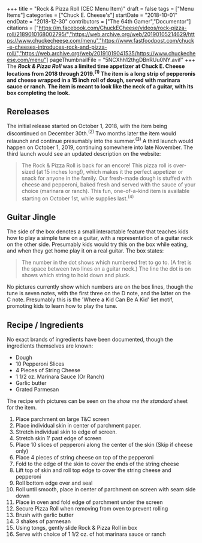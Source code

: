 +++
title = "Rock & Pizza Roll (CEC Menu Item)"
draft = false
tags = ["Menu Items"]
categories = ["Chuck E. Cheese's"]
startDate = "2018-10-01"
endDate = "2018-12-30"
contributors = ["The 64th Gamer","Documentor"]
citations = ["https://m.facebook.com/ChuckECheese/videos/rock-pizza-roll/2189010168002795/","https://web.archive.org/web/20190105214629/https://www.chuckecheese.com/menu","https://www.fastfoodpost.com/chuck-e-cheeses-introduces-rock-and-pizza-roll/","https://web.archive.org/web/20191019041535/https://www.chuckecheese.com/menu"]
pageThumbnailFile = "5NCXhh12thgDBnRUu0NY.avif"
+++
The ***Rock & Pizza Roll* was a limited time appetizer at Chuck E. Cheese locations from 2018 through 2019.<sup>(1)</sup>
The item is a long strip of pepperonis and cheese wrapped in a 15 inch roll of dough, served with marinara sauce or ranch. The item is meant to look like the neck of a guitar, with its box completing the look.**

## Rereleases

The initial release started on October 1, 2018, with the item being discontinued on December 30th.<sup>(2)</sup> Two months later the item would relaunch and continue presumably into the summer.<sup>(3)</sup> A third launch would happen on October 1, 2019, continuing somewhere into late November.
The third launch would see an updated description on the website:

> The Rock & Pizza Roll is back for an encore! This pizza roll is over-sized (at 15 inches long!), which makes it the perfect appetizer or snack for anyone in the family. Our fresh-made dough is stuffed with cheese and pepperoni, baked fresh and served with the sauce of your choice (marinara or ranch). This fun, one-of-a-kind item is available starting on October 1st, while supplies last.<sup>(4)</sup>

## Guitar Jingle

The side of the box denotes a small interactable feature that teaches kids how to play a simple tune on a guitar, with a representation of a guitar neck on the other side. Presumably kids would try this on the box while eating, and when they get home play it on a real guitar. The box states:

> The number in the dot shows which numbered fret to go to.
> (A fret is the space between two lines on a guitar neck.)
> The line the dot is on shows which string to hold down and pluck.

No pictures currently show which numbers are on the box lines, though the tune is seven notes, with the first three on the D note, and the latter on the C note. Presumably this is the 'Where a Kid Can Be A Kid' liet motif, promoting kids to learn how to play the tune.

## Recipe / Ingredients

No exact brands of ingredients have been documented, though the ingredients themselves are known:

- Dough
- 10 Pepperoni Slices
- 4 Pieces of String Cheese
- 1 1/2 oz. Marinara Sauce (Or Ranch)
- Garlic butter
- Grated Parmesan

The recipe with pictures can be seen on the *show me the standard* sheet for the item.

1.  Place parchment on large T&C screen
2.  Place individual skin in center of parchment paper.
3.  Stretch individual skin to edge of screen.
4.  Stretch skin 1' past edge of screen
5.  Place 10 slices of pepperoni along the center of the skin (Skip if cheese only)
6.  Place 4 pieces of string cheese on top of the pepperoni
7.  Fold to the edge of the skin to cover the ends of the string cheese
8.  Lift top of skin and roll top edge to cover the string cheese and pepperoni
9.  Roll bottom edge over and seal
10. Roll until smooth, place in center of parchment on screen with seam side down
11. Place in oven and fold edge of parchment under the screen
12. Secure Pizza Roll when removing from oven to prevent rolling
13. Brush with garlic butter
14. 3 shakes of parmesan
15. Using tongs, gently slide Rock & Pizza Roll in box
16. Serve with choice of 1 1/2 oz. of hot marinara sauce or ranch
